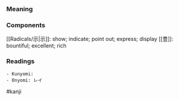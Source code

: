 ### Meaning



### Components

[[Radicals/示|示]]: show; indicate; point out; express; display [[豊]]: bountiful; excellent; rich

### Readings

```
- Kunyomi: 
- Onyomi: レイ
```

#kanji